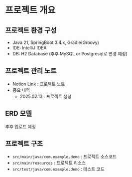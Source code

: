 # 프로젝트 개요

## 프로젝트 환경 구성
- Java 21, SpringBoot 3.4.x, Gradle(Groovy)
- IDE: IntelliJ IDEA
- DB: H2 Database (추후 MySQL or Postgresql로 변경 예정)

## 프로젝트 관리 노트
- Notion Link : [프로젝트 노트](https://ggne-work.notion.site/Private-Board-194f943378cd80be87fbd796b2b58a2f)
- 중요 내역 
    - 2025.02.13 : 프로젝트 생성

## ERD 모델
추후 업로드 예정

## 프로젝트 구조
- `src/main/java/com.example.demo` : 프로젝트 소스코드
- `src/main/resources` : 프로젝트 리소스
- `src/test/java/com.example.demo` : 테스트 코드